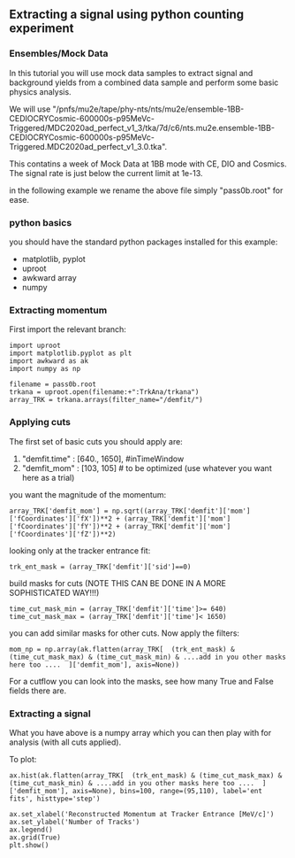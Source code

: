 ## Extracting a signal using python counting experiment

### Ensembles/Mock Data

In this tutorial you will use mock data samples to extract signal and background yields from a combined data sample and perform some basic physics analysis.

We will use "/pnfs/mu2e/tape/phy-nts/nts/mu2e/ensemble-1BB-CEDIOCRYCosmic-600000s-p95MeVc-Triggered/MDC2020ad_perfect_v1_3/tka/7d/c6/nts.mu2e.ensemble-1BB-CEDIOCRYCosmic-600000s-p95MeVc-Triggered.MDC2020ad_perfect_v1_3.0.tka".

This contatins a week of Mock Data at 1BB mode with CE, DIO and Cosmics. The signal rate is just below the current limit at 1e-13.

in the following example we rename the above file simply "pass0b.root" for ease.

### python basics

you should have the standard python packages installed for this example:  

* matplotlib, pyplot
* uproot
* awkward array
* numpy


### Extracting momentum

First import the relevant branch:

```
import uproot
import matplotlib.pyplot as plt
import awkward as ak
import numpy as np

filename = pass0b.root
trkana = uproot.open(filename:+":TrkAna/trkana")
array_TRK = trkana.arrays(filter_name="/demfit/")

```


### Applying cuts

The first set of basic cuts you should apply are:

1) "demfit.time" : [640., 1650], #inTimeWindow
2) "demfit_mom" : [103, 105] # to be optimized (use whatever you want here as a trial)

you want the magnitude of the momentum:

```
array_TRK['demfit_mom'] = np.sqrt((array_TRK['demfit']['mom']['fCoordinates']['fX'])**2 + (array_TRK['demfit']['mom']['fCoordinates']['fY'])**2 + (array_TRK['demfit']['mom']['fCoordinates']['fZ'])**2)

```

looking only at the tracker entrance fit:
```
trk_ent_mask = (array_TRK['demfit']['sid']==0)
```
build masks for cuts (NOTE THIS CAN BE DONE IN A MORE SOPHISTICATED WAY!!!)

```
time_cut_mask_min = (array_TRK['demfit']['time']>= 640)
time_cut_mask_max = (array_TRK['demfit']['time']< 1650)
```

you can add similar masks for other cuts. Now apply the filters:

```
mom_np = np.array(ak.flatten(array_TRK[  (trk_ent_mask) & (time_cut_mask_max) & (time_cut_mask_min) & ....add in you other masks here too ....  ]['demfit_mom'], axis=None))
```

For a cutflow you can look into the masks, see how many True and False fields there are.

### Extracting a signal

What you have above is a numpy array which you can then play with for analysis (with all cuts applied).

To plot:

```
ax.hist(ak.flatten(array_TRK[  (trk_ent_mask) & (time_cut_mask_max) & (time_cut_mask_min) & ....add in you other masks here too ....  ]['demfit_mom'], axis=None), bins=100, range=(95,110), label='ent fits', histtype='step')

ax.set_xlabel('Reconstructed Momentum at Tracker Entrance [MeV/c]')
ax.set_ylabel('Number of Tracks')
ax.legend()
ax.grid(True)
plt.show()
```

